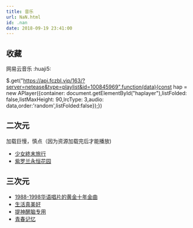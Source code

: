 ```yaml
---
title: 音乐
url: NaN.html
id: .nan
date: 2018-09-19 23:41:00
---
```


收藏
--

网易云音乐 :huaji5:

$.get("https://api.fczbl.vip/163/?server=netease&type=playlist&id=100845969",function(data){const hap = new APlayer({container: document.getElementById("haplayer"),listFolded: false,listMaxHeight: 90,lrcType: 3,audio: data,order:'random',listFolded:false});})

二次元
---

加载巨慢，慎点（因为资源加载完后才能播放)

*   [少女終末旅行](https://blog.menhood.wang/music/)
*   [紫罗兰永恒花园](https://blog.menhood.wang/music/violet.html)

三次元
---

*   [1988-1998华语唱片的黄金十年金曲](https://blog.menhood.wang/archives/94.html)
*   [生活真美好](https://blog.menhood.wang/archives/196.html)
*   [提神醒脑专用](https://blog.menhood.wang/archives/dj.html)
*   [青春记忆](https://blog.menhood.wang/archives/203.html)